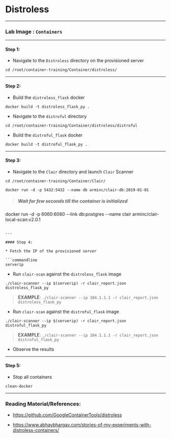 # **Distroless**

---

### **Lab Image : `Containers`**

---

#### Step 1:

* Navigate to the `Distroless` directory on the provisioned server

```commandline
cd /root/container-training/Container/distroless/
```

---

#### Step 2:

* Build the `distroless_flask` docker

```commandline
docker build -t distroless_flask_py .
```

* Navigate to the `distroful` directory

```commandline
cd /root/container-training/Container/distroless/distroful
```

* Build the `distroful_flask` docker

```commandline
docker build -t distroful_flask_py .
```

---

#### Step 3:

* Navigate to the `Clair` directory and launch `Clair` Scanner

```commandline
cd /root/container-training/Container/Clair/
```
```commandline
docker run -d -p 5432:5432 --name db arminc/clair-db:2019-01-01
```

> ##### Wait for few seconds till the container is initialized

docker run -d -p 6060:6060 --link db:postgres --name clair arminc/clair-local-scan:v2.0.1
```

---

#### Step 4:

* Fetch the IP of the provisioned server

```commandline
serverip
```

* Run `clair-scan` against the `distroless_flask` image

```commandline
./clair-scanner --ip $(serverip) -r clair_report.json distroless_flask_py
```

> **EXAMPLE**: `./clair-scanner --ip 104.1.1.1 -r clair_report.json distroless_flask_py`

* Run `clair-scan` against the `distroful_flask` image

```commandline
./clair-scanner --ip $(serverip) -r clair_report.json distroful_flask_py
```

> **EXAMPLE**: `./clair-scanner --ip 104.1.1.1 -r clair_report.json distroful_flask_py`

* Observe the results

---

#### Step 5:

* Stop all containers

```commandline
clean-docker
```

---

### Reading Material/References:

* https://github.com/GoogleContainerTools/distroless

* https://www.abhaybhargav.com/stories-of-my-experiments-with-distroless-containers/